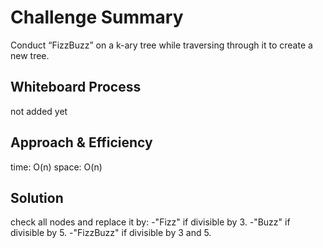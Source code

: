 # Challenge Summary
<!-- Description of the challenge -->
Conduct “FizzBuzz” on a k-ary tree while traversing through it to create a new tree.
## Whiteboard Process
<!-- Embedded whiteboard image -->
not added yet
## Approach & Efficiency
<!-- What approach did you take? Why? What is the Big O space/time for this approach? -->
 time: O(n) space: O(n)
## Solution
<!-- Show how to run your code, and examples of it in action -->
check all nodes and replace it by:
    -"Fizz" if divisible by 3.
    -"Buzz" if divisible by 5.
    -"FizzBuzz" if divisible by 3 and 5.
